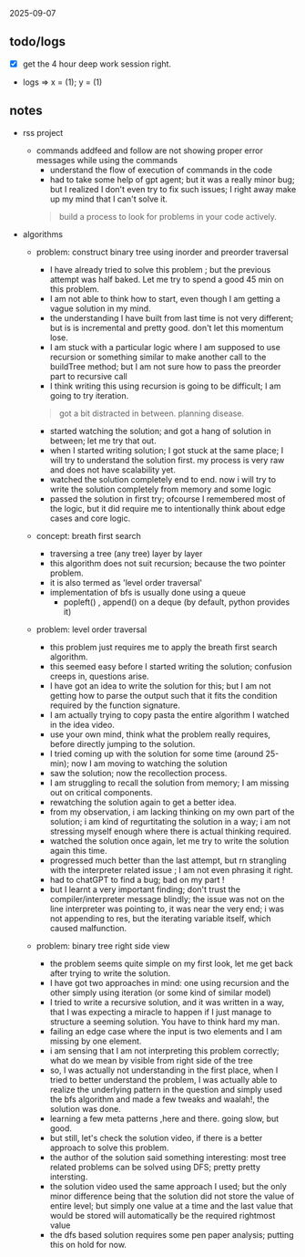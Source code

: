 2025-09-07

## todo/logs
- [x] get the 4 hour deep work session right. 

- logs => x = (1); y = (1)

## notes

- rss project 
	- commands addfeed and follow are not showing proper error messages while using the commands 
		- understand the flow of execution of commands in the code 
		- had to take some help of gpt agent; but it was a really minor bug; but I realized I don't even try to fix such issues; I right away make up my mind that I can't solve it.
		> build a process to look for problems in your code actively.

- algorithms
	- problem: construct binary tree using inorder and preorder traversal 
		- I have already tried to solve this problem ; but the previous attempt was half baked. Let me try to spend a good 45 min on this problem. 
		- I am not able to think how to start, even though I am getting a vague solution in my mind. 
		- the understanding I have built from last time is not very different; but is is incremental and pretty good. don't let this momentum lose. 
		- I am stuck with a particular logic where I am supposed to use recursion or something similar to make another call to the buildTree method; but I am not sure how to pass the preorder part to recursive call 
		- I think writing this using recursion is going to be difficult; I am going to try iteration. 
		> got a bit distracted in between. planning disease. 
		- started watching the solution; and got a hang of solution in between; let me try that out. 
		- when I started writing solution; I got stuck at the same place; I will try to understand the solution first. my process is very raw and does not have scalability yet. 
		- watched the solution completely end to end. now i will try to write the solution completely from memory and some logic
		- passed the solution in first try; ofcourse I remembered most of the logic, but it did require me to intentionally think about edge cases and core logic. 
	
	- concept: breath first search
		- traversing a tree (any tree) layer by layer
		- this algorithm does not suit recursion; because the two pointer problem. 
		- it is also termed as 'level order traversal'
		- implementation of bfs is usually done using a queue
			- popleft() , append() on a deque (by default, python provides it)
	
	
	- problem: level order traversal
		- this problem just requires me to apply the breath first search algorithm. 
		- this seemed easy before I started writing the solution; confusion creeps in, questions arise. 
		- I have got an idea to write the solution for this; but I am not getting how to parse the output such that it fits the condition required by the function signature. 
		- I am actually trying to copy pasta the entire algorithm I watched in the idea video. 
		- use your own mind, think what the problem really requires, before directly jumping to the solution. 
		- I tried coming up with the solution for some time (around 25-min); now I am moving to watching the solution
		- saw the solution; now the recollection process. 
		- I am struggling to recall the solution from memory; I am missing out on critical components. 
		- rewatching the solution again to get a better idea. 
		- from my observation, i am lacking thinking on my own part of the solution; i am kind of regurtitating the solution in a way; i am not stressing myself enough where there is actual thinking required. 
		- watched the solution once again, let me try to write the solution again this time. 
		- progressed much better than the last attempt, but rn strangling with the interpreter related issue ; I am not even phrasing it right. 
		- had to chatGPT to find a bug; bad on my part !
		- but I learnt a very important finding; don't trust the compiler/interpreter message blindly; the issue was not on the line interpreter was pointing to, it was near the very end; i was not appending to res, but the iterating variable itself, which caused malfunction. 
	

	- problem: binary tree right side view
		- the problem seems quite simple on my first look, let me get back after trying to write the solution. 
		- I have got two approaches in mind: one using recursion and the other simply using iteration (or some kind of similar model) 
		- I tried to write a recursive solution, and it was written in a way, that I was expecting a miracle to happen if I just manage to structure a seeming solution. You have to think hard my man. 
		- failing an edge case where the input is two elements and I am missing by one element. 
		- i am sensing that I am not interpreting this problem correctly; what do we mean by visible from right side of the tree
		- so, I was actually not understanding in the first place, when I tried to better understand the problem, I was actually able to realize the underlying pattern in the question and simply used the bfs algorithm and made a few tweaks and waalah!, the solution was done.
		- learning a few meta patterns ,here and there. going slow, but good. 
		- but still, let's check the solution video, if there is a better approach to solve this problem. 
		- the author of the solution said something interesting: most tree related problems can be solved using DFS; pretty pretty intersting. 
		- the solution video used the same approach I used; but the only minor difference being that the solution did not store the value of entire level; but simply one value at a time and the last value that would be stored will automatically be the required rightmost value 
		- the dfs based solution requires some pen paper analysis; putting this on hold for now. 


